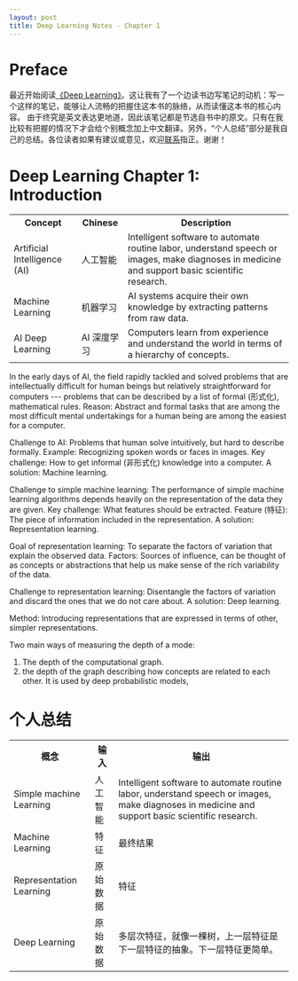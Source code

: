 ```yaml
---
layout: post
title: Deep Learning Notes - Chapter 1
---
```


# Preface

最近开始阅读[《Deep Learning》](https://github.com/zsdonghao/deep-learning-book)。这让我有了一个边读书边写笔记的动机：写一个这样的笔记，能够让人流畅的把握住这本书的脉络，从而读懂这本书的核心内容。
由于终究是英文表达更地道，因此该笔记都是节选自书中的原文。只有在我比较有把握的情况下才会给个别概念加上中文翻译。另外，“个人总结”部分是我自己的总结。各位读者如果有建议或意见，欢迎[联系](mailto:jiongjiongai@outlook.com)指正。谢谢！

# Deep Learning Chapter 1: Introduction

<table>
<tr>
	<th class="table-nowrap">Concept</th>
	<th class="table-nowrap">Chinese</th>
	<th class="overflow-wrap-hack">Description</th>
</tr>
<tr>
	<td class="table-nowrap">Artificial Intelligence (AI)</td>
    <td class="table-nowrap">人工智能</td>
    <td>
    <div class="table-content">Intelligent software to automate routine labor, understand speech or images, make diagnoses in medicine and support basic scientific research.
    </div>
    </td>
</tr>
<tr>
	<td class="table-nowrap">Machine Learning</td>
    <td class="table-nowrap">机器学习</td>
    <td>
    <div class="table-content">AI systems acquire their own knowledge by extracting patterns from raw data.
    </div>
    </td>
</tr>
<tr>
	<td class="table-nowrap">AI Deep Learning</td>
    <td class="table-nowrap">AI 深度学习</td>
    <td>
    <div class="table-content">Computers learn from experience and understand the world in terms of a hierarchy of concepts.
    </div>
    </td>
</tr>
</table>

In the early days of AI, the field rapidly tackled and solved problems that are intellectually difficult for human beings but relatively straightforward for computers --- problems that can be described by a list of formal (形式化), mathematical rules. 
Reason: Abstract and formal tasks that are among the most difficult mental undertakings for a human being are among the easiest for a computer.

Challenge to AI:  Problems that human solve intuitively, but hard to describe formally. 
Example: Recognizing spoken words or faces in images. 
Key challenge: How to get informal (非形式化) knowledge into a computer.
A solution: Machine learning. 

Challenge to simple machine learning: The performance of simple machine learning algorithms depends heavily on the representation of the data they are given. 
Key challenge: What features should be extracted. Feature (特征): The piece of information included in the representation. 
A solution: Representation learning. 

Goal of representation learning: To separate the factors of variation that explain the observed data. Factors: Sources of influence, can be thought of as concepts or abstractions that help us make sense of the rich variability of the data.

Challenge to representation learning: Disentangle the factors of variation and discard the ones that we do not care about.
A solution: Deep learning. 

Method: Introducing representations that are expressed in terms of other, simpler representations.

Two main ways of measuring the depth of a mode:

1. The depth of the computational graph.
2. the depth of the graph describing how concepts are related to each other. It is used by deep probabilistic models, 

# 个人总结

<table>
<tr>
	<th class="table-nowrap">概念</th>
	<th class="table-nowrap">输入</th>
	<th class="overflow-wrap-hack">输出</th>
</tr>
<tr>
	<td class="table-nowrap">Simple machine Learning</td>
    <td class="table-nowrap">人工智能</td>
    <td>
    <div class="table-content">Intelligent software to automate routine labor, understand speech or images, make diagnoses in medicine and support basic scientific research.
    </div>
    </td>
</tr>
<tr>
	<td class="table-nowrap">Machine Learning</td>
    <td class="table-nowrap">特征</td>
    <td>
    <div class="table-content">最终结果
    </div>
    </td>
</tr>
<tr>
	<td class="table-nowrap">Representation Learning</td>
    <td class="table-nowrap">原始数据</td>
    <td>
    <div class="table-content">特征
    </div>
    </td>
</tr>
<tr>
	<td class="table-nowrap">Deep Learning</td>
    <td class="table-nowrap">原始数据</td>
    <td>
    <div class="table-content">多层次特征，就像一棵树，上一层特征是下一层特征的抽象。下一层特征更简单。 
    </div>
    </td>
</tr>
</table>
